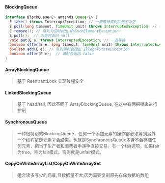 #### BlockingQueue

``` java
interface BlockQueue<E> entends Queue<E> {
  E take() throws InterruptException; // 一直等待直到队列不为空
  E poll(long timeout, TimeUnit unit) throws InterruptedException; // 等待给定超时时间
  E remove(); // 队列为空时抛出 NoSuchElementException
  E poll();  // 为空时返回 null
  void put(E e) throws InterruptedException; // 一直等待
  boolean offer(E e, long timeout, TimeUnit unit) throws InterruptedException; // 超时等待
  boolean add(E e); // 队列满时会抛出 IllegalStateException
  boolean offer(E e);  // 满时会返回 false 
}
```

#### ArrayBlockingQueue

> 基于 ReentrantLock 实现线程安全

#### LinkedBlockingQueue 

> 基于 head/tail, 因此不同于 ArrayBlockingQueue, 在这中有两把锁来进行控制  

#### SynchronousQueue

> 一种很特别的BlockingQueue，任何一个添加元素的操作都必须等到另外一个线程拿走元素才会结束。也就是SynchronousQueue本身不会存储任何元素，相当于生产者和消费者手递手直接交易。有一个fair选项，如果fair为true，称为fair模式，否则就是unfair模式。

#### CopyOnWriteArrayList/CopyOnWriteArraySet

> 适合读多写少的场景,且数据量不大,因为需要复制原先存储数据的数组 